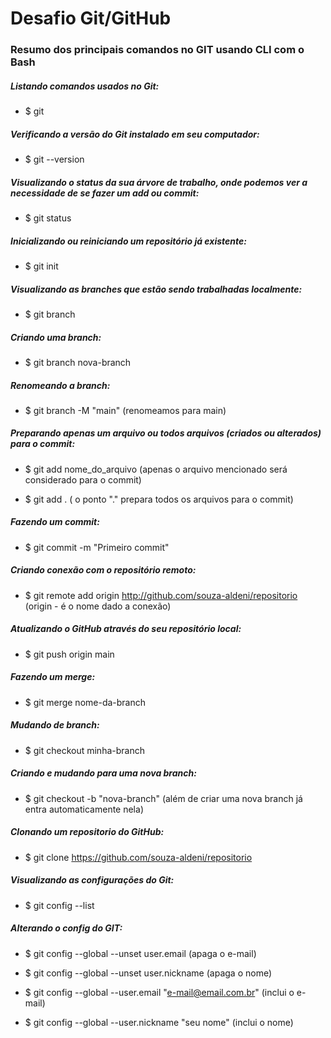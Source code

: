 # Desafio Git/GitHub

### Resumo dos principais comandos no GIT usando CLI com o Bash



##### Listando comandos usados no Git:

+ $ git

##### Verificando a versão do Git instalado em seu computador:

+ $ git --version

##### Visualizando o status da sua árvore de trabalho, onde podemos ver a necessidade de se fazer um add ou commit:

+ $ git status

##### Inicializando ou reiniciando um repositório já existente:

+ $ git init

##### Visualizando as branches que estão sendo trabalhadas localmente:

+ $ git branch

##### Criando uma branch:

+ $ git branch nova-branch

##### Renomeando a branch:

+ $ git branch -M "main" (renomeamos para main)

##### Preparando apenas um arquivo ou todos arquivos (criados ou alterados) para o commit:

+ $ git add nome_do_arquivo (apenas o arquivo mencionado será considerado para o commit)

+ $ git add .  ( o ponto "." prepara todos os arquivos para o commit)

##### Fazendo um commit:

+ $ git commit -m "Primeiro commit"

 ##### Criando conexão com o repositório remoto:

+ $ git remote add origin http://github.com/souza-aldeni/repositorio  (origin - é o nome dado a conexão)

##### Atualizando o GitHub através do seu repositório local:

+ $ git push origin main 

##### Fazendo um merge:

+ $ git merge nome-da-branch

##### Mudando de branch:

+ $ git checkout minha-branch

##### Criando e mudando para uma nova branch:

+ $ git checkout -b "nova-branch" (além de criar uma nova branch já entra automaticamente nela)

##### Clonando um repositorio do GitHub:

+ $ git clone https://github.com/souza-aldeni/repositorio

##### Visualizando as configurações do Git:

 + $ git config --list

##### Alterando o config do GIT:

+ $ git config --global --unset user.email (apaga o e-mail)

+ $ git config --global --unset user.nickname (apaga o nome)

+ $ git config --global --user.email "e-mail@email.com.br" (inclui o e-mail)
+ $ git config --global --user.nickname "seu nome" (inclui o nome)
